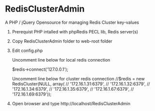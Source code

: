 # RedisClusterAdmin
A PHP / jQuery Opensource for managing Redis Cluster key-values

1. Prerequist PHP intalled with phpRedis PECL lib, Redis server(s)
2. Copy RedisClusterAdmin folder to web-root folder
3. Edit config.php 
    
    Uncomment line below for local redis connection
    
    $redis->connect('127.0.0.1');

    Uncomment line below for cluster redis connection
    //$redis = new RedisCluster(NULL, array(
    //    '172.16.1.31:6379',
    //    '172.16.1.32:6379',
    //    '172.16.1.34:6379',
    //    '172.16.1.35:6379',
    //    '172.16.1.67:6379',
    //    '172.16.1.69:6379'));

4. Open browser and type http://localhost/RedisClusterAdmin

